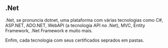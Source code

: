 ## .Net

.Net, se pronuncia dotnet, uma plataforma com várias tecnologias como C#, ASP.NET, ADO.NET, WebAPI (a tecnologia API no .Net), MVC, Entity Framework, .Net Framework 
e muito mais.

Enfim, cada tecnologia com seus certificados seprados em pastas.
